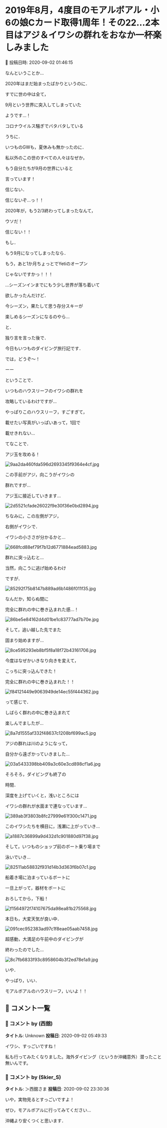 # 2019年8月，4度目のモアルボアル・小6の娘Cカード取得1周年！その22…2本目はアジ＆イワシの群れをおなか一杯楽しみました

📅 投稿日時: 2020-09-02 01:46:15

なんということか…


2020年はまだ始まったばかりというのに．


すでに世の中は全て，


9月という世界に突入してしまっていた


ようです…！





コロナウイルス騒ぎでバタバタしている


うちに．


いつものGWも，夏休みも無かったのに．


私以外のこの世のすべての人々はなぜか，


もう自分たちが9月の世界にいると


言っています！





信じない．


信じないぞ…っ！！


2020年が，もう2/3終わってしまったなんて，


ウソだ！


信じない！！





もし．


もう9月になってしまったなら．


もう，あと1か月ちょっとでYetiのオープン


じゃないですかっ！！！





…シーズンインまでにもう少し世界が落ち着いて


欲しかったんだけど．


今シーズン，果たして思う存分スキーが


楽しめるシーズンになるのやら…





と．


独り言を言った後で．


今日もいつものダイビング旅行記です．


では，どうぞ～！


ーー





ということで．


いつものハウスリーフのイワシの群れを


攻略しているわけですが…





やっぱりこのハウスリーフ，すごすぎて，


載せたい写真がいっぱいあって，1回で


載せきれない…





てなことで．


アジ玉を攻める！




![9aa2da460fda596d2693345f9364e4cf.jpg](images/9aa2da460fda596d2693345f9364e4cf.jpg)




この手前がアジ，向こうがイワシの


群れですが…





アジ玉に接近していきます…




![2d5521cfade26022f9e30f36e0bd2894.jpg](images/2d5521cfade26022f9e30f36e0bd2894.jpg)







ちなみに，この左側がアジ，


右側がイワシで．


イワシの小ささが分かるかと…




![668fcd88ef79f7b12d6771884ead5883.jpg](images/668fcd88ef79f7b12d6771884ead5883.jpg)







群れに突っ込むと…


当然，向こうに逃げ始めるわけ


ですが．




![85292f75b8147b889ad6b1486f011f35.jpg](images/85292f75b8147b889ad6b1486f011f35.jpg)







なんだか，知らぬ間に


完全に群れの中に巻き込まれた感…！




![86be5e84162d4d01be1c83777ad7b70e.jpg](images/86be5e84162d4d01be1c83777ad7b70e.jpg)







そして，追い越した先でまた


固まり始めますが…




![8ce595293eb8bf5f8a18f72b43161706.jpg](images/8ce595293eb8bf5f8a18f72b43161706.jpg)







今度はなぜかいきなり向きを変えて，


こっちに突っ込んできた！


完全に群れの中に巻き込まれた！！




![f84121449e9063949de14ec55f444362.jpg](images/f84121449e9063949de14ec55f444362.jpg)







って感じで．


しばらく群れの中に巻き込まれて


楽しんでましたが…




![8a7d1555af332f48637c1208bf699ac5.jpg](images/8a7d1555af332f48637c1208bf699ac5.jpg)







アジの群れは川のようになって，


自分から遠ざかっていきました…




![03a5433398bb409a3c60e3cd898cf1a6.jpg](images/03a5433398bb409a3c60e3cd898cf1a6.jpg)







そろそろ，ダイビングも終了の


時間．


深度を上げていくと，浅いところには


イワシの群れが水面まで連なっています…




![389ab3f3803b8fc27999e61f300c1471.jpg](images/389ab3f3803b8fc27999e61f300c1471.jpg)







このイワシたちを横目に，浅瀬に上がっていき…




![a1887c36899a9d432d1c901880d97f38.jpg](images/a1887c36899a9d432d1c901880d97f38.jpg)







そして，いつものショップ前のボート乗り場まで


泳いでいき…




![82511ab58832f931d14b3d363f6b07c1.jpg](images/82511ab58832f931d14b3d363f6b07c1.jpg)







船着き場に泊まっているボートに


一旦上がって，器材をボートに


おろしてから，下船！




![f1564972f74107675da98ea81b275568.jpg](images/f1564972f74107675da98ea81b275568.jpg)







本日も，大変天気が良い中．




![091cec952383ad97c1f8eae05aab7458.jpg](images/091cec952383ad97c1f8eae05aab7458.jpg)







超感動，大満足の午前中のダイビングが


終わったのでした…




![8c7fb6833f93c8958604b3f2ed78e1a9.jpg](images/8c7fb6833f93c8958604b3f2ed78e1a9.jpg)




いや．


やっぱり，いい．


モアルボアルのハウスリーフ，いいよ！！

## 💬 コメント一覧

### 💬 コメント by (西舘)
**タイトル**: Unknown
**投稿日**: 2020-09-02 05:49:33

イワシ、すっごいですね！

私も行ってみたくなりました。海外ダイビング（というか沖縄意外）潜ったこと無いんです。

### 💬 コメント by (Skier_S)
**タイトル**: ＞西舘さま
**投稿日**: 2020-09-02 23:30:36

いや，実物見るとすっごいですよ！

ぜひ，モアルボアルに行ってみてください…

沖縄より安くつくと思います．

